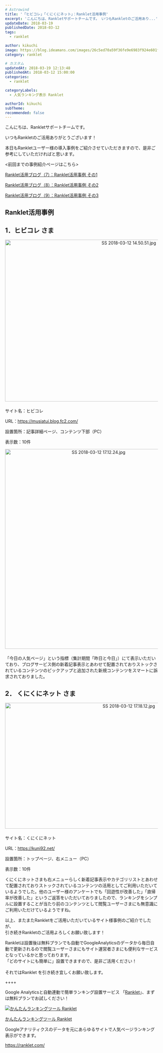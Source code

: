 ```yaml
---
# Astrowind
title: '「ヒビコレ」「くにくにネット」：Ranklet活用事例'
excerpt: 'こんにちは、Rankletサポートチームです。 いつもRankletのご活用あり...'
updateDate: 2018-03-19
publishedDate: 2018-03-12
tags: 
  - ranklet

author: kikuchi
image: https://blog.ideamans.com/images/26c5ed70a59f36fe9e6983f924e601f5ec85c84f.jpg
category: ranklet

# カスタム
updatedAt: 2018-03-19 12:13:48
publishedAt: 2018-03-12 15:00:00
categories: 
  - ranklet

categoryLabels: 
  - 人気ランキング表示 Ranklet

authorId: kikuchi
subTheme: 
recommended: false
---
```


<p>こんにちは、Rankletサポートチームです。</p>
<p>いつもRankletのご活用ありがとうございます！</p>
<p> </p>
<p>本日もRankletユーザー様の導入事例をご紹介させていただきますので、是非ご参考にしていただければと思います。</p>
<p> </p>
<p>&lt;前回までの事例紹介ページはこちら&gt;</p>
<p><a href="https://blog.ideamans.com/2018/02/usercase01.html" target="_blank">Ranklet活用ブログ（7）：Ranklet活用事例 その1</a></p>
<p><a href="https://blog.ideamans.com/2018/02/usercase02.html" target="_blank">Ranklet活用ブログ（8）：Ranklet活用事例 その2</a></p>
<p><a href="https://blog.ideamans.com/2018/02/usercase03.html" target="_blank">Ranklet活用ブログ（9）：Ranklet活用事例 その3</a></p>
<p> </p>
<p> </p>
<p> </p>
<h2>Ranklet活用事例</h2>
<h2>1．ヒビコレ さま</h2>
<p><a href="https://blog.ideamans.com/images/SS%202018-03-12%2014.50.51.jpg"><img alt="SS 2018-03-12 14.50.51.jpg" src="https://blog.ideamans.com/assets_c/2018/03/SS%202018-03-12%2014.50.51-thumb-800xauto-362.jpg" class="mt-image-center" style="text-align: center; display: block; margin: 0 auto 20px;" width="800" height="531"></a></p>
<p>サイト名：ヒビコレ</p>
<p>URL：<a href="https://musiatui.blog.fc2.com/">https://musiatui.blog.fc2.com/</a></p>
<p>設置箇所：記事詳細ページ、コンテンツ下部（PC）</p>
<p>表示数：10件</p>
<p><a href="https://blog.ideamans.com/images/SS%202018-03-12%2017.12.24.jpg"><img alt="SS 2018-03-12 17.12.24.jpg" src="https://blog.ideamans.com/assets_c/2018/03/SS%202018-03-12%2017.12.24-thumb-autox656-364.jpg" class="mt-image-center" style="text-align: center; display: block; margin: 0 auto 20px;" width="600" height="656"></a></p>
<p>「今日の人気ページ」という指標（集計期間「昨日と今日」）にて表示いただいており、ブログサービス側の新着記事表示とあわせて配置されておりストックされているコンテンツのピックアップと追加された新規コンテンツをスマートに訴求されておりました。</p>
<p> </p>
<h2>2． くにくにネット さま</h2>
<p><a href="https://blog.ideamans.com/images/SS%202018-03-12%2017.18.12.jpg"><img alt="SS 2018-03-12 17.18.12.jpg" src="https://blog.ideamans.com/assets_c/2018/03/SS%202018-03-12%2017.18.12-thumb-800xauto-366.jpg" class="mt-image-center" style="text-align: center; display: block; margin: 0 auto 20px;" width="800" height="413"></a></p>
<p>サイト名：くにくにネット</p>
<p>URL：<a href="https://kuni92.net/" target="_blank">https://kuni92.net/</a></p>
<p>設置箇所：トップページ、右メニュー（PC）</p>
<p>表示数：10件</p>
<p>くにくにネットさまも右メニューらしく新着記事表示やカテゴリリストとあわせて配置されておりストックされているコンテンツの活用としてご利用いただいているようでした。他のユーザー様のアンケートでも「回遊性が改善した」「直帰率が改善した」というご返答をいただいておりましたので、ランキングをシンプルに設置することが当たり前のコンテンツとして閲覧ユーザーさまにも無意識にご利用いただけているようですね。</p>
<p> </p>
<p>以上、またまたRankletをご活用いただいているサイト様事例のご紹介でしたが、<br>引き続きRankletのご活用よろしくお願い致します！</p>
<p> </p>
<p>Rankletは設置後は無料プランでも自動でGoogleAnalyticsのデータから毎日自動で更新されるので閲覧ユーザーさまにもサイト運営者さまにも便利なサービスとなっているかと思っております。<br>「どのサイトにも簡単に」設置できますので、是非ご活用ください！<br><br>それではRanklet を引き続き宜しくお願い致します。</p>
<p> </p>
<p>++++</p>
<p>Google Analyticsと自動連動で簡単ランキング設置サービス 「<a href="https://ranklet.com/" target="_blank">Ranklet</a>」、まずは無料プランでお試しください！</p>
<div class="serviceBox">
<div class="serviceImage"><a href="https://ranklet.com/" target="_blank" onclick="ga('send','event','blog_servicelink','service-click','ranklet',{'nonInteraction':1});"><img src="https://blog.ideamans.com/assets/service-ranklet.jpg" alt="かんたんランキングツール Ranklet"></a></div>
<div class="serviceText">
<p class="serviceTitle"><a href="https://ranklet.com/" target="_blank" onclick="ga('send','event','blog_servicelink','service-click','ranklet',{'nonInteraction':1});">かんたんランキングツール Ranklet</a></p>
<p class="serviceDesc">Googleアナリティクスのデータを元にあらゆるサイトで人気ページランキング表示ができます。</p>
<p class="serviceLink"><a href="https://ranklet.com/" target="_blank" onclick="ga('send','event','blog_servicelink','service-click','ranklet',{'nonInteraction':1});">https://ranklet.com/</a></p>
</div>
</div>
